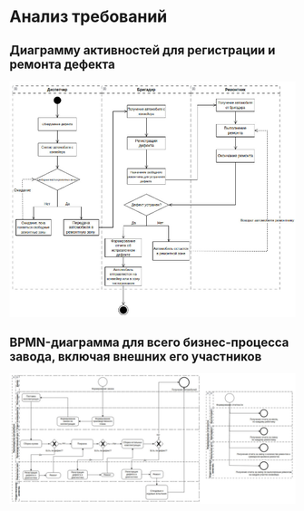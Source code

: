 # Анализ требований

## Диаграмму активностей для регистрации и ремонта дефекта

![](activity_diagram.jpg)

## BPMN-диаграмма для всего бизнес-процесса завода, включая внешних его участников

![](BPMN.jpg)
